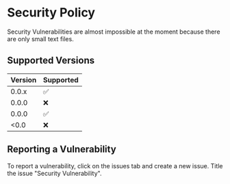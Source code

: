 # Security Policy
Security Vulnerabilities are almost impossible at the moment because there are only small text files.

## Supported Versions

| Version | Supported          |
| ------- | ------------------ |
| 0.0.x   | :white_check_mark: |
| 0.0.0   | :x:                |
| 0.0.0   | :white_check_mark: |
| <0.0   | :x:                |

## Reporting a Vulnerability

To report a vulnerability, click on the issues tab and create a new issue. Title the issue "Security Vulnerability".


